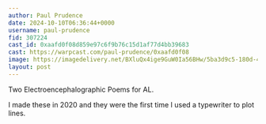 ```yaml
---
author: Paul Prudence
date: 2024-10-10T06:36:44+0000
username: paul-prudence
fid: 307224
cast_id: 0xaafd0f08d859e97c6f9b76c15d1af77d4bb39683
cast: https://warpcast.com/paul-prudence/0xaafd0f08
image: https://imagedelivery.net/BXluQx4ige9GuW0Ia56BHw/5ba3d9c5-180d-49bb-724c-5f0a3ba84400/original
layout: post
---
```

Two Electroencephalographic Poems for AL.  
  
I made these in 2020 and they were the first time I used a typewriter to plot lines.  

<img src='https://imagedelivery.net/BXluQx4ige9GuW0Ia56BHw/5ba3d9c5-180d-49bb-724c-5f0a3ba84400/original' alt='' referrerpolicy='no-referrer'/>
<img src='https://imagedelivery.net/BXluQx4ige9GuW0Ia56BHw/1a12816b-95e6-4870-11cd-06c678b36800/original' alt='' referrerpolicy='no-referrer'/>